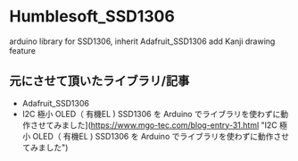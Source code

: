 # Humblesoft_SSD1306
arduino library for SSD1306, inherit Adafruit_SSD1306 add Kanji drawing feature

## 元にさせて頂いたライブラリ/記事

* Adafruit_SSD1306
* I2C 極小 OLED（ 有機EL ) SSD1306 を Arduino でライブラリを使わずに動作させてみました](https://www.mgo-tec.com/blog-entry-31.html "I2C 極小 OLED（ 有機EL ) SSD1306 を Arduino でライブラリを使わずに動作させてみました")
